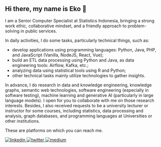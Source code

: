 ## Hi there, my name is Eko 👋

I am a Senior Computer Specialist at Statistics Indonesia, bringing a strong work ethic, collaborative mindset, and a friendly approach to problem-solving in public services.

In daily activities, I do some tasks, particularly technical things, such as:
- develop applications using programming languages: Python, Java, PHP, and JavaScript (Vanilla, NodeJS, React, Vue);
- build an ETL data processing using Python and Java, as data engineering tools: Airflow, Kafka, etc.;
- analyzing data using statistical tools using R and Python;
- other technical tasks mainly utilize technologies to gather insights.

In advance, I do research in data and knowledge engineering, knowledge graphs, semantic web technologies, software engineering (especially in software testing), machine learning and generative AI (particularly in large language models). I open for you to collaborate with me on those research interests. Besides, I also received requests to be a university lecturer or instructor for some courses, including statistics, data processing and analysis, graph databases, and programming languages at Universities or other institutions.

These are platforms on which you can reach me.

<a href="https://linkedin.com/in/ekoteguh" target="_blank">
  <img src=https://img.shields.io/badge/linkedin-%231E77B5.svg?&style=for-the-badge&logo=linkedin&logoColor=white alt=linkedin style="margin-bottom: 5px;" />
</a>
<a href="https://twitter.com/ekotwidodo" target="_blank">
  <img src=https://img.shields.io/badge/twitter-%2300acee.svg?&style=for-the-badge&logo=twitter&logoColor=white alt=twitter style="margin-bottom: 5px;" />
</a>
<a href="https://medium.com/@ekoteguh" target="_blank">
  <img src=https://img.shields.io/badge/medium-%23292929.svg?&style=for-the-badge&logo=medium&logoColor=white alt=medium style="margin-bottom: 5px;" />
</a>








